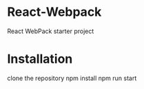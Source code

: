 # React-Webpack
React WebPack starter project

# Installation
  clone the repository
  npm install
  npm run start
